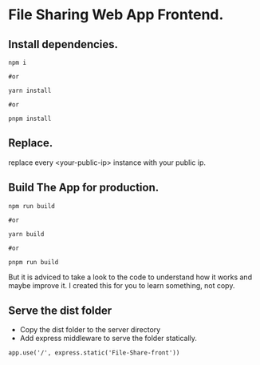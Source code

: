 # File Sharing Web App Frontend.

## Install dependencies.

```
npm i

#or

yarn install

#or

pnpm install
```

## Replace.

replace every \<your-public-ip\> instance with your public ip.

## Build The App for production.

```
npm run build

#or

yarn build

#or

pnpm run build
```

But it is adviced to take a look to the code to understand how it works and maybe improve it. I created this for you to learn something, not copy.

## Serve the dist folder 
- Copy the dist folder to the server directory
- Add express middleware to serve the folder statically.
```
app.use('/', express.static('File-Share-front'))
```
